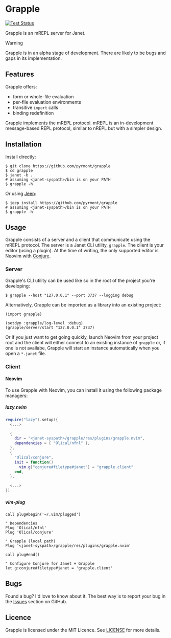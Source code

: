 # Grapple

[![Test Status][icon]][status]

[icon]: https://github.com/pyrmont/grapple/workflows/test/badge.svg
[status]: https://github.com/pyrmont/grapple/actions?query=workflow%3Atest

Grapple is an mREPL server for Janet.

> [!WARNING]
> Grapple is in an alpha stage of development. There are likely to be bugs and
> gaps in its implementation.

## Features

Grapple offers:

- form or whole-file evaluation
- per-file evaluation environments
- transitive `import` calls
- binding redefinition

Grapple implements the mREPL protocol. mREPL is an in-development message-based
REPL protocol, similar to nREPL but with a simpler design.

## Installation

Install directly:

```console
$ git clone https://github.com/pyrmont/grapple
$ cd grapple
$ janet -b .
# assuming <janet-syspath>/bin is on your PATH
$ grapple -h
```

Or using [Jeep][]:

```console
$ jeep install https://github.com/pyrmont/grapple
# assuming <janet-syspath>/bin is on your PATH
$ grapple -h
```

[Jeep]: https://github.com/pyrmont/jeep

## Usage

Grapple consists of a server and a client that communicate using the mREPL
protocol. The server is a Janet CLI utility, `grapple`. The client is your
editor (using a plugin). At the time of writing, the only supported editor is
Neovim with [Conjure][].

[Conjure]: https://conjure.oli.me.uk

### Server

Grapple's CLI utility can be used like so in the root of the project you're
developing:

```console
$ grapple --host "127.0.0.1" --port 3737 --logging debug
```
Alternatively, Grapple can be imported as a library into an existing project:

```janet
(import grapple)

(setdyn :grapple/log-level :debug)
(grapple/server/start "127.0.0.1" 3737)
```

Or if you just want to get going quickly, launch Neovim from your project root
and the client will either connect to an existing instance of `grapple` or, if
one is not availabe, Grapple will start an instance automatically when you open
a `*.janet` file.

### Client

#### Neovim

To use Grapple with Neovim, you can install it using the following package
managers:

##### lazy.nvim

```lua
require("lazy").setup({
  <...>

  {
    dir = "<janet-syspath>/grapple/res/plugins/grapple.nvim",
    dependencies = { "Olical/nfnl" },
  },
  {
    "Olical/conjure",
    init = function()
      vim.g["conjure#filetype#janet"] = "grapple.client"
    end,
  },

  <...>
})
```

##### vim-plug

```vimscript
call plug#begin('~/.vim/plugged')

" Dependencies
Plug 'Olical/nfnl'
Plug 'Olical/conjure'

" Grapple (local path)
Plug '<janet-syspath>/grapple/res/plugins/grapple.nvim'

call plug#end()

" Configure Conjure for Janet + Grapple
let g:conjure#filetype#janet = 'grapple.client'
```

## Bugs

Found a bug? I'd love to know about it. The best way is to report your bug in
the [Issues][] section on GitHub.

[Issues]: https://github.com/pyrmont/grapple/issues

## Licence

Grapple is licensed under the MIT Licence. See [LICENSE][] for more details.

[LICENSE]: https://github.com/pyrmont/grapple/blob/master/LICENSE
